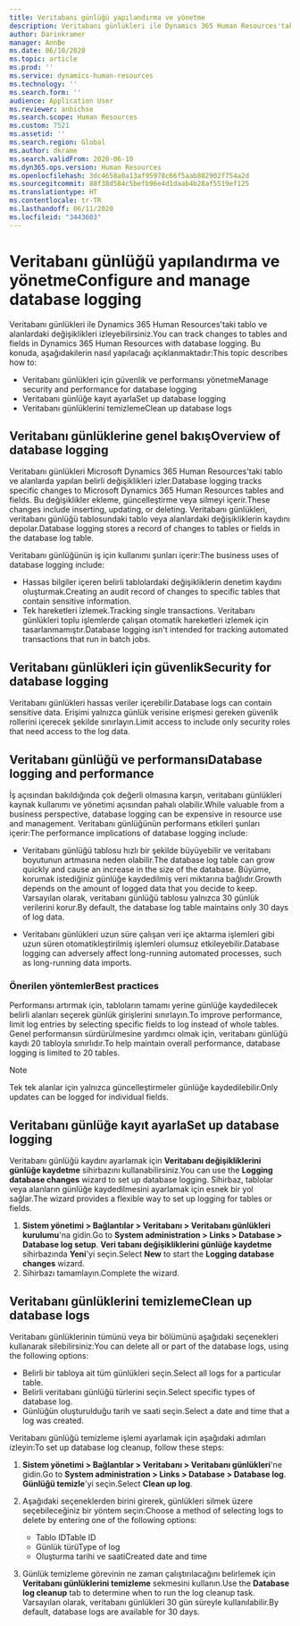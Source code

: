 ```yaml
---
title: Veritabanı günlüğü yapılandırma ve yönetme
description: Veritabanı günlükleri ile Dynamics 365 Human Resources'taki tablo ve alanlardaki değişiklikleri izleyebilirsiniz.
author: Darinkramer
manager: AnnBe
ms.date: 06/10/2020
ms.topic: article
ms.prod: ''
ms.service: dynamics-human-resources
ms.technology: ''
ms.search.form: ''
audience: Application User
ms.reviewer: anbichse
ms.search.scope: Human Resources
ms.custom: 7521
ms.assetid: ''
ms.search.region: Global
ms.author: dkrame
ms.search.validFrom: 2020-06-10
ms.dyn365.ops.version: Human Resources
ms.openlocfilehash: 3dc4658a0a13af95978c66f5aab882902f754a2d
ms.sourcegitcommit: 88f38d584c5befb96e4d1daab4b28af5519ef125
ms.translationtype: HT
ms.contentlocale: tr-TR
ms.lasthandoff: 06/11/2020
ms.locfileid: "3443603"
---
```

# <a name="configure-and-manage-database-logging"></a><span data-ttu-id="f05b2-103">Veritabanı günlüğü yapılandırma ve yönetme</span><span class="sxs-lookup"><span data-stu-id="f05b2-103">Configure and manage database logging</span></span>

<span data-ttu-id="f05b2-104">Veritabanı günlükleri ile Dynamics 365 Human Resources'taki tablo ve alanlardaki değişiklikleri izleyebilirsiniz.</span><span class="sxs-lookup"><span data-stu-id="f05b2-104">You can track changes to tables and fields in Dynamics 365 Human Resources with database logging.</span></span> <span data-ttu-id="f05b2-105">Bu konuda, aşağıdakilerin nasıl yapılacağı açıklanmaktadır:</span><span class="sxs-lookup"><span data-stu-id="f05b2-105">This topic describes how to:</span></span>

- <span data-ttu-id="f05b2-106">Veritabanı günlükleri için güvenlik ve performansı yönetme</span><span class="sxs-lookup"><span data-stu-id="f05b2-106">Manage security and performance for database logging</span></span>
- <span data-ttu-id="f05b2-107">Veritabanı günlüğe kayıt ayarla</span><span class="sxs-lookup"><span data-stu-id="f05b2-107">Set up database logging</span></span>
- <span data-ttu-id="f05b2-108">Veritabanı günlüklerini temizleme</span><span class="sxs-lookup"><span data-stu-id="f05b2-108">Clean up database logs</span></span>

## <a name="overview-of-database-logging"></a><span data-ttu-id="f05b2-109">Veritabanı günlüklerine genel bakış</span><span class="sxs-lookup"><span data-stu-id="f05b2-109">Overview of database logging</span></span>

<span data-ttu-id="f05b2-110">Veritabanı günlükleri Microsoft Dynamics 365 Human Resources'taki tablo ve alanlarda yapılan belirli değişiklikleri izler.</span><span class="sxs-lookup"><span data-stu-id="f05b2-110">Database logging tracks specific changes to Microsoft Dynamics 365 Human Resources tables and fields.</span></span> <span data-ttu-id="f05b2-111">Bu değişiklikler ekleme, güncelleştirme veya silmeyi içerir.</span><span class="sxs-lookup"><span data-stu-id="f05b2-111">These changes include inserting, updating, or deleting.</span></span> <span data-ttu-id="f05b2-112">Veritabanı günlükleri, veritabanı günlüğü tablosundaki tablo veya alanlardaki değişikliklerin kaydını depolar.</span><span class="sxs-lookup"><span data-stu-id="f05b2-112">Database logging stores a record of changes to tables or fields in the database log table.</span></span>

<span data-ttu-id="f05b2-113">Veritabanı günlüğünün iş için kullanımı şunları içerir:</span><span class="sxs-lookup"><span data-stu-id="f05b2-113">The business uses of database logging include:</span></span>

- <span data-ttu-id="f05b2-114">Hassas bilgiler içeren belirli tablolardaki değişikliklerin denetim kaydını oluşturmak.</span><span class="sxs-lookup"><span data-stu-id="f05b2-114">Creating an audit record of changes to specific tables that contain sensitive information.</span></span>
- <span data-ttu-id="f05b2-115">Tek hareketleri izlemek.</span><span class="sxs-lookup"><span data-stu-id="f05b2-115">Tracking single transactions.</span></span> <span data-ttu-id="f05b2-116">Veritabanı günlükleri toplu işlemlerde çalışan otomatik hareketleri izlemek için tasarlanmamıştır.</span><span class="sxs-lookup"><span data-stu-id="f05b2-116">Database logging isn't intended for tracking automated transactions that run in batch jobs.</span></span>

## <a name="security-for-database-logging"></a><span data-ttu-id="f05b2-117">Veritabanı günlükleri için güvenlik</span><span class="sxs-lookup"><span data-stu-id="f05b2-117">Security for database logging</span></span>

<span data-ttu-id="f05b2-118">Veritabanı günlükleri hassas veriler içerebilir.</span><span class="sxs-lookup"><span data-stu-id="f05b2-118">Database logs can contain sensitive data.</span></span> <span data-ttu-id="f05b2-119">Erişimi yalnızca günlük verisine erişmesi gereken güvenlik rollerini içerecek şekilde sınırlayın.</span><span class="sxs-lookup"><span data-stu-id="f05b2-119">Limit access to include only security roles that need access to the log data.</span></span>

## <a name="database-logging-and-performance"></a><span data-ttu-id="f05b2-120">Veritabanı günlüğü ve performansı</span><span class="sxs-lookup"><span data-stu-id="f05b2-120">Database logging and performance</span></span>

<span data-ttu-id="f05b2-121">İş açısından bakıldığında çok değerli olmasına karşın, veritabanı günlükleri kaynak kullanımı ve yönetimi açısından pahalı olabilir.</span><span class="sxs-lookup"><span data-stu-id="f05b2-121">While valuable from a business perspective, database logging can be expensive in resource use and management.</span></span> <span data-ttu-id="f05b2-122">Veritabanı günlüğünün performans etkileri şunları içerir:</span><span class="sxs-lookup"><span data-stu-id="f05b2-122">The performance implications of database logging include:</span></span>

- <span data-ttu-id="f05b2-123">Veritabanı günlüğü tablosu hızlı bir şekilde büyüyebilir ve veritabanı boyutunun artmasına neden olabilir.</span><span class="sxs-lookup"><span data-stu-id="f05b2-123">The database log table can grow quickly and cause an increase in the size of the database.</span></span> <span data-ttu-id="f05b2-124">Büyüme, korumak istediğiniz günlüğe kaydedilmiş veri miktarına bağlıdır.</span><span class="sxs-lookup"><span data-stu-id="f05b2-124">Growth depends on the amount of logged data that you decide to keep.</span></span> <span data-ttu-id="f05b2-125">Varsayılan olarak, veritabanı günlüğü tablosu yalnızca 30 günlük verilerini korur.</span><span class="sxs-lookup"><span data-stu-id="f05b2-125">By default, the database log table maintains only 30 days of log data.</span></span> 

- <span data-ttu-id="f05b2-126">Veritabanı günlükleri uzun süre çalışan veri içe aktarma işlemleri gibi uzun süren otomatikleştirilmiş işlemleri olumsuz etkileyebilir.</span><span class="sxs-lookup"><span data-stu-id="f05b2-126">Database logging can adversely affect long-running automated processes, such as long-running data imports.</span></span>

### <a name="best-practices"></a><span data-ttu-id="f05b2-127">Önerilen yöntemler</span><span class="sxs-lookup"><span data-stu-id="f05b2-127">Best practices</span></span>

<span data-ttu-id="f05b2-128">Performansı artırmak için, tabloların tamamı yerine günlüğe kaydedilecek belirli alanları seçerek günlük girişlerini sınırlayın.</span><span class="sxs-lookup"><span data-stu-id="f05b2-128">To improve performance, limit log entries by selecting specific fields to log instead of whole tables.</span></span> <span data-ttu-id="f05b2-129">Genel performansın sürdürülmesine yardımcı olmak için, veritabanı günlüğü kaydı 20 tabloyla sınırlıdır.</span><span class="sxs-lookup"><span data-stu-id="f05b2-129">To help maintain overall performance, database logging is limited to 20 tables.</span></span>

> [!NOTE]
> <span data-ttu-id="f05b2-130">Tek tek alanlar için yalnızca güncelleştirmeler günlüğe kaydedilebilir.</span><span class="sxs-lookup"><span data-stu-id="f05b2-130">Only updates can be logged for individual fields.</span></span>

## <a name="set-up-database-logging"></a><span data-ttu-id="f05b2-131">Veritabanı günlüğe kayıt ayarla</span><span class="sxs-lookup"><span data-stu-id="f05b2-131">Set up database logging</span></span>

<span data-ttu-id="f05b2-132">Veritabanı günlüğü kaydını ayarlamak için **Veritabanı değişikliklerini günlüğe kaydetme** sihirbazını kullanabilirsiniz.</span><span class="sxs-lookup"><span data-stu-id="f05b2-132">You can use the **Logging database changes** wizard to set up database logging.</span></span> <span data-ttu-id="f05b2-133">Sihirbaz, tablolar veya alanların günlüğe kaydedilmesini ayarlamak için esnek bir yol sağlar.</span><span class="sxs-lookup"><span data-stu-id="f05b2-133">The wizard provides a flexible way to set up logging for tables or fields.</span></span>

1. <span data-ttu-id="f05b2-134">**Sistem yönetimi > Bağlantılar > Veritabanı > Veritabanı günlükleri kurulumu**'na gidin.</span><span class="sxs-lookup"><span data-stu-id="f05b2-134">Go to **System administration > Links > Database > Database log setup**.</span></span> <span data-ttu-id="f05b2-135">**Veri tabanı değişikliklerini günlüğe kaydetme** sihirbazında **Yeni**'yi seçin.</span><span class="sxs-lookup"><span data-stu-id="f05b2-135">Select **New** to start the **Logging database changes** wizard.</span></span>
2. <span data-ttu-id="f05b2-136">Sihirbazı tamamlayın.</span><span class="sxs-lookup"><span data-stu-id="f05b2-136">Complete the wizard.</span></span>

## <a name="clean-up-database-logs"></a><span data-ttu-id="f05b2-137">Veritabanı günlüklerini temizleme</span><span class="sxs-lookup"><span data-stu-id="f05b2-137">Clean up database logs</span></span>

<span data-ttu-id="f05b2-138">Veritabanı günlüklerinin tümünü veya bir bölümünü aşağıdaki seçenekleri kullanarak silebilirsiniz:</span><span class="sxs-lookup"><span data-stu-id="f05b2-138">You can delete all or part of the database logs, using the following options:</span></span>

- <span data-ttu-id="f05b2-139">Belirli bir tabloya ait tüm günlükleri seçin.</span><span class="sxs-lookup"><span data-stu-id="f05b2-139">Select all logs for a particular table.</span></span>
- <span data-ttu-id="f05b2-140">Belirli veritabanı günlüğü türlerini seçin.</span><span class="sxs-lookup"><span data-stu-id="f05b2-140">Select specific types of database log.</span></span>
- <span data-ttu-id="f05b2-141">Günlüğün oluşturulduğu tarih ve saati seçin.</span><span class="sxs-lookup"><span data-stu-id="f05b2-141">Select a date and time that a log was created.</span></span>

<span data-ttu-id="f05b2-142">Veritabanı günlüğü temizleme işlemi ayarlamak için aşağıdaki adımları izleyin:</span><span class="sxs-lookup"><span data-stu-id="f05b2-142">To set up database log cleanup, follow these steps:</span></span> 

1. <span data-ttu-id="f05b2-143">**Sistem yönetimi > Bağlantılar > Veritabanı > Veritabanı günlükleri**'ne gidin.</span><span class="sxs-lookup"><span data-stu-id="f05b2-143">Go to **System administration > Links > Database > Database log**.</span></span> <span data-ttu-id="f05b2-144">**Günlüğü temizle**'yi seçin.</span><span class="sxs-lookup"><span data-stu-id="f05b2-144">Select **Clean up log**.</span></span>

2. <span data-ttu-id="f05b2-145">Aşağıdaki seçeneklerden birini girerek, günlükleri silmek üzere seçebileceğiniz bir yöntem seçin:</span><span class="sxs-lookup"><span data-stu-id="f05b2-145">Choose a method of selecting logs to delete by entering one of the following options:</span></span>

   - <span data-ttu-id="f05b2-146">Tablo ID</span><span class="sxs-lookup"><span data-stu-id="f05b2-146">Table ID</span></span>
   - <span data-ttu-id="f05b2-147">Günlük türü</span><span class="sxs-lookup"><span data-stu-id="f05b2-147">Type of log</span></span>
   - <span data-ttu-id="f05b2-148">Oluşturma tarihi ve saati</span><span class="sxs-lookup"><span data-stu-id="f05b2-148">Created date and time</span></span>

3. <span data-ttu-id="f05b2-149">Günlük temizleme görevinin ne zaman çalıştırılacağını belirlemek için **Veritabanı günlüklerini temizleme** sekmesini kullanın.</span><span class="sxs-lookup"><span data-stu-id="f05b2-149">Use the **Database log cleanup** tab to determine when to run the log cleanup task.</span></span> <span data-ttu-id="f05b2-150">Varsayılan olarak, veritabanı günlükleri 30 gün süreyle kullanılabilir.</span><span class="sxs-lookup"><span data-stu-id="f05b2-150">By default, database logs are available for 30 days.</span></span>
